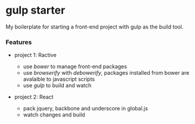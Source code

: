 # gulp starter

My boilerplate for starting a front-end project with gulp as the build tool.

### Features
* project 1: Ractive
  * use *bower* to manage front-end packages
  * use *browserify* with *debowerify*, packages installed from bower are avalaible to javascript scripts
  * use *gulp* to build and watch

* project 2: React
  * pack jquery, backbone and underscore in global.js
  * watch changes and build
